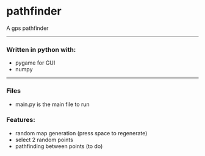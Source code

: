 # pathfinder
A gps pathfinder
 - - - -
### Written in python with:
 - pygame for GUI
 - numpy

 - - - -
### Files
 - main.py is the main file to run

### Features:
 - random map generation (press space to regenerate)
 - select 2 random points
 - pathfinding between points (to do)
